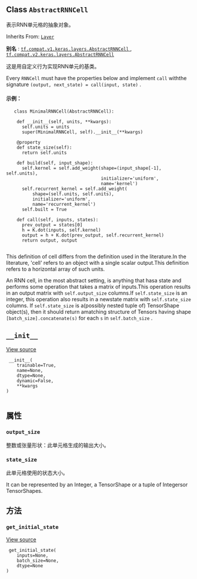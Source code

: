 

## Class  `AbstractRNNCell` 
表示RNN单元格的抽象对象。

Inherits From: [ `Layer` ](https://tensorflow.google.cn/api_docs/python/tf/keras/layers/Layer)

**别名** : [ `tf.compat.v1.keras.layers.AbstractRNNCell` ](/api_docs/python/tf/keras/layers/AbstractRNNCell), [ `tf.compat.v2.keras.layers.AbstractRNNCell` ](/api_docs/python/tf/keras/layers/AbstractRNNCell)

这是用自定义行为实现RNN单元的基类。

Every  `RNNCell`  must have the properties below and implement  `call`  withthe signature  `(output, next_state) = call(input, state)` .

#### 示例：


```
   class MinimalRNNCell(AbstractRNNCell):

    def __init__(self, units, **kwargs):
      self.units = units
      super(MinimalRNNCell, self).__init__(**kwargs)

    @property
    def state_size(self):
      return self.units

    def build(self, input_shape):
      self.kernel = self.add_weight(shape=(input_shape[-1], self.units),
                                    initializer='uniform',
                                    name='kernel')
      self.recurrent_kernel = self.add_weight(
          shape=(self.units, self.units),
          initializer='uniform',
          name='recurrent_kernel')
      self.built = True

    def call(self, inputs, states):
      prev_output = states[0]
      h = K.dot(inputs, self.kernel)
      output = h + K.dot(prev_output, self.recurrent_kernel)
      return output, output
 
```

This definition of cell differs from the definition used in the literature.In the literature, 'cell' refers to an object with a single scalar output.This definition refers to a horizontal array of such units.

An RNN cell, in the most abstract setting, is anything that hasa state and performs some operation that takes a matrix of inputs.This operation results in an output matrix with  `self.output_size`  columns.If  `self.state_size`  is an integer, this operation also results in a newstate matrix with  `self.state_size`  columns.  If  `self.state_size`  is a(possibly nested tuple of) TensorShape object(s), then it should return amatching structure of Tensors having shape  `[batch_size].concatenate(s)` for each  `s`  in  `self.batch_size` .

##  `__init__` 
[View source](https://github.com/tensorflow/tensorflow/blob/r2.0/tensorflow/python/keras/engine/base_layer.py#L277-L363)

```
 __init__(
    trainable=True,
    name=None,
    dtype=None,
    dynamic=False,
    **kwargs
)
 
```

## 属性


###  `output_size` 
整数或张量形状：此单元格生成的输出大小。

###  `state_size` 
此单元格使用的状态大小。

It can be represented by an Integer, a TensorShape or a tuple of Integersor TensorShapes.

## 方法


###  `get_initial_state` 
[View source](https://github.com/tensorflow/tensorflow/blob/r2.0/tensorflow/python/keras/layers/recurrent.py#L976-L977)

```
 get_initial_state(
    inputs=None,
    batch_size=None,
    dtype=None
)
 
```

